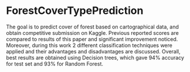 # ForestCoverTypePrediction
The goal is to predict cover of forest based on cartographical data, and obtain competitive submission on Kaggle. Previous reported scores are compared to results of this paper and significant improvement noticed. 
Moreover, during this work 2 different classification techniques were applied and their advantages and disadvantages are discussed. Overall, best results are obtained using Decision trees, which gave 94% accuracy for test set and 93% for Random Forest. 
